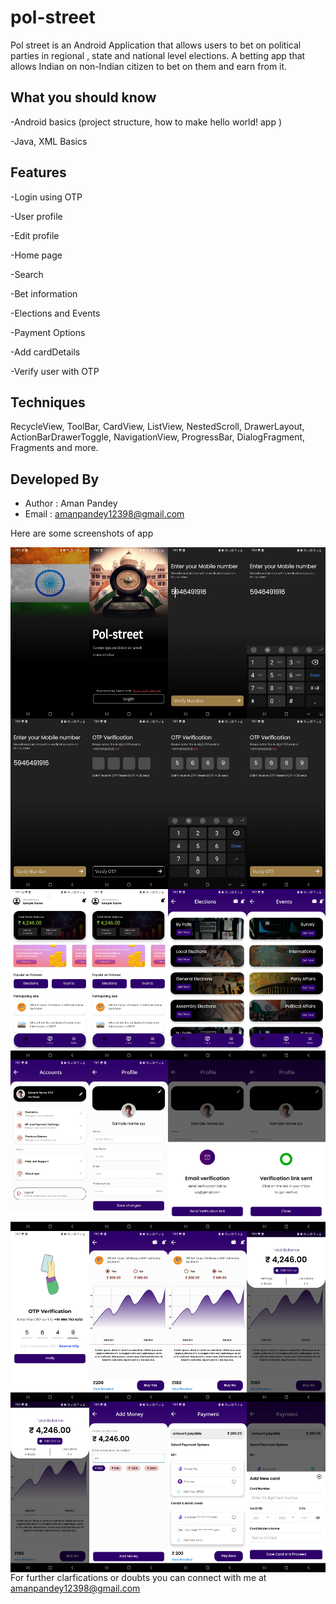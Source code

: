 # pol-street
Pol street is an Android Application that allows users to bet on political parties in regional , state and national level elections. A betting app that allows Indian on non-Indian citizen to bet on them and earn from it.

## What you should know
-Android basics (project structure, how to make hello world! app )

-Java, XML Basics

## Features
-Login using OTP

-User profile

-Edit profile

-Home page 

-Search

-Bet information

-Elections and Events

-Payment Options

-Add cardDetails

-Verify user with OTP 


## Techniques
RecycleView, ToolBar, CardView, ListView, NestedScroll, DrawerLayout, ActionBarDrawerToggle, NavigationView, ProgressBar, DialogFragment, Fragments and more.

## Developed By
* Author : Aman Pandey
* Email  : amanpandey12398@gmail.com

Here are some screenshots of app

<img src="login1.jpg" width=25% height=50% align=left>
<img src="login2.jpg" width=25% height=50% align=left>
<img src="phone.jpg" width=25% height=50% align=left>


<img src="phone2.jpg" width=25% height=50% align=left>
<img src="phone3.jpg" width=25% height=50% align=left>
<img src="otp1.jpg" width=25% height=50% align=left>


<img src="otp2.jpg" width=25% height=50% align=left>
<img src="otp3.jpg" width=25% height=50% align=left>
<img src="home.jpg" width=25% height=50% align=left>


<img src="home2.jpg" width=25% height=50% align=left>
<img src="election.jpg" width=25% height=50% align=left>
<img src="events.jpg" width=25% height=50% align=left>


<img src="profile.jpg" width=25% height=50% align=left>
<img src="profile2.jpg" width=25% height=50% align=left>
<img src="profile3.jpg" width=25% height=50% align=left>


<img src="profile4.jpg" width=25% height=50% align=left>
<img src="otp_verify.jpg" width=25% height=50% align=left>
<img src="bet.jpg" width=25% height=50% align=left>

<img src="bet2.jpg" width=25% height=50% align=left>
<img src="walllet.jpg" width=25% height=50% align=left>
<img src="wallet2.jpg" width=25% height=50% align=left>

<img src="add_moeny.jpg" width=25% height=50% align=left>
<img src="payment.jpg" width=25% height=50% align=left>
<img src="add_card.jpg" width=25% height=50% align=left>


For further clarfications or doubts you can connect with me at amanpandey12398@gmail.com 
